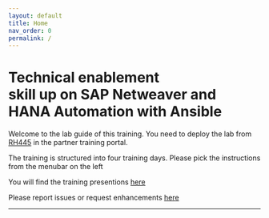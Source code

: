 ```yaml
---
layout: default
title: Home
nav_order: 0
permalink: /
---
```


# Technical enablement<BR>skill up on SAP Netweaver and HANA Automation with Ansible

Welcome to the lab guide of this training.
You need to deploy the lab from [RH445] in the partner training portal.

The training is structured into four training days.
Please pick the instructions from the menubar on the left

You will find the training presentions [here](https://github.com/RHEPDS/SAP_skillup_HANA_NW/presentations)
  
Please report issues or request enhancements [here](https://github.com/RHEPDS/SAP_skillup_HANA_NW/issues)

---

[RH445]: https://training-lms.redhat.com/sso/saml/auth/rhopen?RelayState=deeplinkoffering%3D51277880
